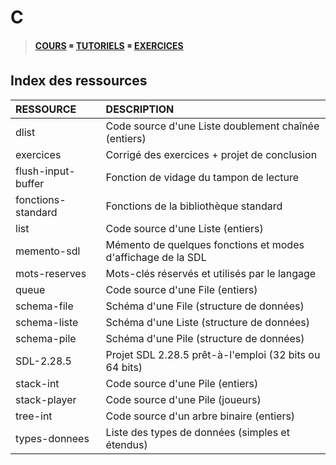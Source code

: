 # C

> [**COURS**](https://www.youtube.com/playlist?list=PLrSOXFDHBtfEh6PCE39HERGgbbaIHhy4j) ◾ [**TUTORIELS**](https://www.youtube.com/playlist?list=PLrSOXFDHBtfECGo-do0Xf6o3fjc8Rta5N) ◾ [**EXERCICES**](https://www.youtube.com/playlist?list=PLrSOXFDHBtfF6lXQpJ4hBha76DsQufiEQ)

## Index des ressources

|RESSOURCE|DESCRIPTION|
|:--|:--|
|dlist|Code source d'une Liste doublement chaînée (entiers)|
|exercices|Corrigé des exercices + projet de conclusion|
|flush-input-buffer|Fonction de vidage du tampon de lecture|
|fonctions-standard|Fonctions de la bibliothèque standard|
|list|Code source d'une Liste (entiers)|
|memento-sdl|Mémento de quelques fonctions et modes d'affichage de la SDL|
|mots-reserves|Mots-clés réservés et utilisés par le langage|
|queue|Code source d'une File (entiers)|
|schema-file|Schéma d'une File (structure de données)|
|schema-liste|Schéma d'une Liste (structure de données)|
|schema-pile|Schéma d'une Pile (structure de données)|
|SDL-2.28.5|Projet SDL 2.28.5 prêt-à-l'emploi (32 bits ou 64 bits)|
|stack-int|Code source d'une Pile (entiers)|
|stack-player|Code source d'une Pile (joueurs)|
|tree-int|Code source d'un arbre binaire (entiers)|
|types-donnees|Liste des types de données (simples et étendus)|
